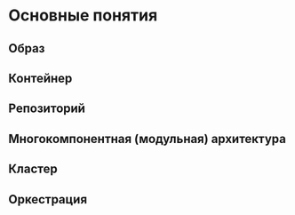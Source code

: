 # Основные понятия

## Образ

## Контейнер

## Репозиторий

## Многокомпонентная (модульная) архитектура

## Кластер

## Оркестрация
